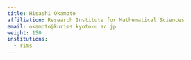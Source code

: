 ```yaml
---
title: Hisashi Okamoto
affiliation: Research Institute for Mathematical Sciences
email: okamoto@kurims.kyoto-u.ac.jp
weight: 150
institutions:
  - rims
---
```

